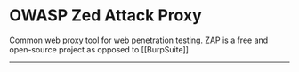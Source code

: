 # OWASP Zed Attack Proxy
Common web proxy tool for web penetration testing. ZAP is a free and open-source project as opposed to [[BurpSuite]]

---

